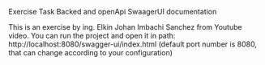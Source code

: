 Exercise Task Backed and openApi SwaagerUI documentation

This is an exercise by ing. Elkin Johan Imbachi Sanchez from Youtube video.
You can run the project and open it in path: http://localhost:8080/swagger-ui/index.html
(default port number is 8080, that can change according to your configuration)